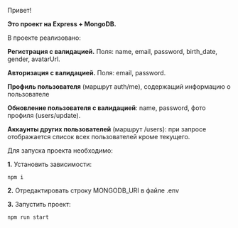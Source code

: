 Привет!

**Это проект на Express + MongoDB.**

В проекте реализовано:

  **Регистрация с валидацией.** Поля: name, email, password, birth_date, gender, avatarUrl.
  
  **Авторизация с валидацией.** Поля: email, password.
  
  **Профиль пользователя** (маршрут auth/me), содержащий информацию о пользователе
  
  **Обновление пользователя с валидацией**: name, password, фото профиля (users/update).
  
  **Аккаунты других пользователей** (маршрут /users): при запросе отображается список всех пользователей кроме текущего.

Для запуска проекта необходимо:

**1.** Установить зависимости:

```
npm i
```
**2.** Отредактировать строку MONGODB_URI в файле .env

**3.** Запустить проект:
```
npm run start
```

